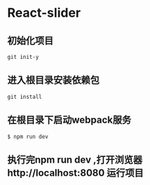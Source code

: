 # React-slider
## 初始化项目
```
git init-y
```

## 进入根目录安装依赖包
```
git install 
```

## 在根目录下启动webpack服务
```
$ npm run dev
```

## 执行完npm run dev ,打开浏览器 http://localhost:8080 运行项目
